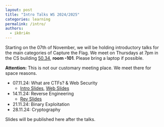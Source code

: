 ```yaml
---
layout: post
title: "Intro Talks WS 2024/2025"
categories: learning
permalink: /intro/
authors:
  - ik0ri4n
---
```


Starting on the 07th of November, we will be holding introductory talks for the main categories of Capture the Flag.
We meet on Thursdays at 7pm in the CS building [50.34](https://www.kit.edu/campusplan/), **room -101**. Please bring a laptop if possible.

**Attention:** This is not our customary meeting place. We meet there for space reasons.

 * 07.11.24: What are CTFs? & Web Security
    * [Intro Slides](/talks/2024-11-07-intro/intro-slides.pdf), [Web Slides](/talks/2024-11-07-web/web-slides.pdf)
 * 14.11.24: Reverse Engineering
    * [Rev Slides](/talks/2024-11-14-revintro/rev-slides.pdf)
 * 21.11.24: Binary Exploitation
 * 28.11.24: Cryptography

Slides will be published here after the talks.
